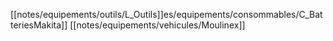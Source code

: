 [[notes/equipements/outils/L_Outils]]es/equipements/consommables/C_BatteriesMakita]] [[notes/equipements/vehicules/Moulinex]]